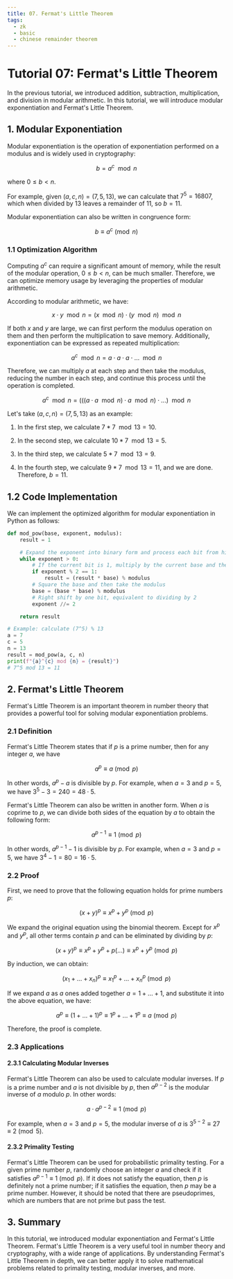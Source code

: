 ```yaml
---
title: 07. Fermat's Little Theorem
tags:
  - zk
  - basic
  - chinese remainder theorem
---
```


# Tutorial 07: Fermat's Little Theorem

In the previous tutorial, we introduced addition, subtraction, multiplication, and division in modular arithmetic. In this tutorial, we will introduce modular exponentiation and Fermat's Little Theorem.

## 1. Modular Exponentiation

Modular exponentiation is the operation of exponentiation performed on a modulus and is widely used in cryptography:

$$
b = a^c \mod{n}
$$

where $0 \le b < n$.

For example, given $(a, c, n) = (7, 5, 13)$, we can calculate that $7^5=16807$, which when divided by 13 leaves a remainder of 11, so $b = 11$.

Modular exponentiation can also be written in congruence form:

$$
b \equiv a^c \pmod{n}
$$

### 1.1 Optimization Algorithm

Computing $a^c$ can require a significant amount of memory, while the result of the modular operation, $0 \le b < n$, can be much smaller. Therefore, we can optimize memory usage by leveraging the properties of modular arithmetic.

According to modular arithmetic, we have:

$$
x \cdot y \mod{n} = (x \mod{n})  \cdot (y \mod{n}) \mod{n}
$$

If both $x$ and $y$ are large, we can first perform the modulus operation on them and then perform the multiplication to save memory. Additionally, exponentiation can be expressed as repeated multiplication:

$$
a^c \mod{n} = a \cdot a \cdot a \cdot ... \mod{n} 
$$

Therefore, we can multiply $a$ at each step and then take the modulus, reducing the number in each step, and continue this process until the operation is completed.

$$
a^c \mod{n} = (((a \cdot a \mod{n}) \cdot a \mod{n}) \cdot ... )\mod{n} 
$$

Let's take $(a, c, n) = (7, 5, 13)$ as an example:

1. In the first step, we calculate $7 * 7 \mod{13} =10$.

2. In the second step, we calculate $10 * 7 \mod{13} = 5$.

3. In the third step, we calculate $5 * 7 \mod{13} = 9$.

4. In the fourth step, we calculate $9 * 7 \mod{13} = 11$, and we are done. Therefore, $b = 11$.

## 1.2 Code Implementation

We can implement the optimized algorithm for modular exponentiation in Python as follows:

```python
def mod_pow(base, exponent, modulus):
    result = 1

    # Expand the exponent into binary form and process each bit from high to low
    while exponent > 0:
        # If the current bit is 1, multiply by the current base and then take the modulus
        if exponent % 2 == 1:
            result = (result * base) % modulus
        # Square the base and then take the modulus
        base = (base * base) % modulus
        # Right shift by one bit, equivalent to dividing by 2
        exponent //= 2

    return result

# Example: calculate (7^5) % 13
a = 7
c = 5
n = 13
result = mod_pow(a, c, n)
print(f"{a}^{c} mod {n} = {result}")
# 7^5 mod 13 = 11
```

## 2. Fermat's Little Theorem

Fermat's Little Theorem is an important theorem in number theory that provides a powerful tool for solving modular exponentiation problems.

### 2.1 Definition

Fermat's Little Theorem states that if $p$ is a prime number, then for any integer $a$, we have

$$
a^{p} \equiv a \pmod{p}
$$

In other words, $a^p -a$ is divisible by $p$. For example, when $a = 3$ and $p = 5$, we have $3^5 - 3 = 240 = 48 \cdot 5$.

Fermat's Little Theorem can also be written in another form. When $a$ is coprime to $p$, we can divide both sides of the equation by $a$ to obtain the following form:

$$
a^{p-1} \equiv 1 \pmod{p}
$$

In other words, $a^{p-1} -1$ is divisible by $p$. For example, when $a = 3$ and $p = 5$, we have $3^4 -1 = 80 = 16 \cdot 5$.

### 2.2 Proof

First, we need to prove that the following equation holds for prime numbers $p$:

$$
(x+y)^p \equiv x^p +y^p \pmod{p}
$$

We expand the original equation using the binomial theorem. Except for $x^p$ and $y^p$, all other terms contain $p$ and can be eliminated by dividing by $p$:

$$
(x+y)^p \equiv  x^p +y^p + p(...) \equiv x^p +y^p \pmod{p}
$$

By induction, we can obtain:

$$
(x_1 + ... + x_n)^p \equiv x_1^p + ... + x_n^p \pmod{p}
$$

If we expand $a$ as $a$ ones added together $a = 1+ ... +1$, and substitute it into the above equation, we have:

$$
a^p \equiv (1 + ... + 1)^p \equiv 1^p + ... + 1^p \equiv a \pmod{p}
$$

Therefore, the proof is complete.

### 2.3 Applications
#### 2.3.1 Calculating Modular Inverses

Fermat's Little Theorem can also be used to calculate modular inverses. If $p$ is a prime number and $a$ is not divisible by $p$, then $a^{p-2}$ is the modular inverse of $a$ modulo $p$. In other words:

$$
a \cdot a^{p-2} \equiv 1 \pmod{p}
$$

For example, when $a = 3$ and $p = 5$, the modular inverse of $a$ is $3^{5-2} \equiv 27 \equiv 2 \pmod{5}$.

#### 2.3.2 Primality Testing

Fermat's Little Theorem can be used for probabilistic primality testing. For a given prime number $p$, randomly choose an integer $a$ and check if it satisfies $a^{p-1} \equiv 1 \pmod{p}$. If it does not satisfy the equation, then $p$ is definitely not a prime number; if it satisfies the equation, then $p$ may be a prime number. However, it should be noted that there are pseudoprimes, which are numbers that are not prime but pass the test.

## 3. Summary

In this tutorial, we introduced modular exponentiation and Fermat's Little Theorem. Fermat's Little Theorem is a very useful tool in number theory and cryptography, with a wide range of applications. By understanding Fermat's Little Theorem in depth, we can better apply it to solve mathematical problems related to primality testing, modular inverses, and more.
